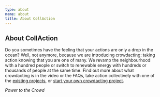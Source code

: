 ```yaml
---
type: about
name: about
title: About CollAction
---
```

## About CollAction

Do you sometimes have the feeling that your actions are only a drop in the ocean? Well, not anymore, because we are introducing crowdacting: taking action knowing that you are one of many. We revamp the neighbourhood with a hundred people or switch to renewable energy with hundreds or thousands of people at the same time. Find out more about what crowdacting is in the video or the FAQs, take action collectively with one of the [existing projects](/projects/find), or [start your own crowdacting  project](/projects/start).

_Power to the Crowd_
